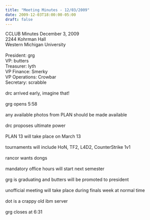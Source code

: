 ```yaml
---
title: "Meeting Minutes - 12/03/2009"
date: 2009-12-03T18:00:00-05:00
draft: false
---
```


CCLUB Minutes December 3, 2009<br />
2244 Kohrman Hall<br />
Western Michigan University<br />
<br />
President: grg<br />
VP: butters<br />
Treasurer: lyth<br />
VP Finance: Smerky<br />
VP Operations: Crowbar<br />
Secretary: scrabble<br />
<br />
drc arrived early, imagine that!<br />
<br />
grg opens 5:58<br />
<br />
any available photos from PLAN should be made available <br />
<br />
drc proposes ultimate power<br />
<br />
PLAN 13 will take place on March 13<br />
<br />
tournaments will include HoN, TF2, L4D2, CounterStrike 1v1<br />
<br />
rancor wants dongs<br />
<br />
mandatory office hours will start next semester<br />
<br />
grg is graduating and butters will be promoted to president<br />
<br />
unofficial meeting will take place during finals week at normal time<br />
<br />
dot is a crappy old ibm server<br />
<br />
grg closes at 6:31<br />

